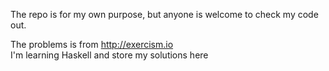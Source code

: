 The repo is for my own purpose, but anyone is welcome to check my code out. 

The problems is from http://exercism.io   
I'm learning Haskell and store my solutions here

